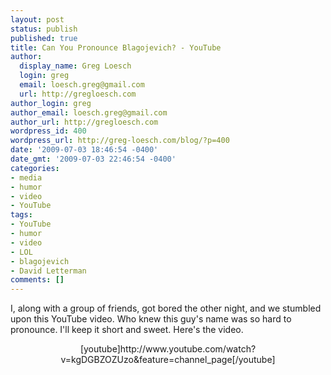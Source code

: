 ```yaml
---
layout: post
status: publish
published: true
title: Can You Pronounce Blagojevich? - YouTube
author:
  display_name: Greg Loesch
  login: greg
  email: loesch.greg@gmail.com
  url: http://gregloesch.com
author_login: greg
author_email: loesch.greg@gmail.com
author_url: http://gregloesch.com
wordpress_id: 400
wordpress_url: http://greg-loesch.com/blog/?p=400
date: '2009-07-03 18:46:54 -0400'
date_gmt: '2009-07-03 22:46:54 -0400'
categories:
- media
- humor
- video
- YouTube
tags:
- YouTube
- humor
- video
- LOL
- blagojevich
- David Letterman
comments: []
---
```

<p>I, along with a group of friends, got bored the other night, and we stumbled upon this YouTube video. Who knew this guy's name was so hard to pronounce. I'll keep it short and sweet. Here's the video.</p>
<p style="text-align: center;">[youtube]http://www.youtube.com/watch?v=kgDGBZOZUzo&amp;feature=channel_page[/youtube]</p>
